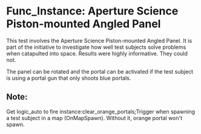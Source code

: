 # Func_Instance: Aperture Science Piston-mounted Angled Panel

This test involves the Aperture Science Piston-mounted Angled Panel. It is part of the initiative to investigate how well test subjects solve problems when catapulted into space. Results were highly informative. They could not.

The panel can be rotated and the portal can be activated if the test subject is using a portal gun that only shoots blue portals.

## Note:

Get logic_auto to fire instance:clear_orange_portals;Trigger when spawning a test subject in a map (OnMapSpawn). Without it, orange portal won't spawn.